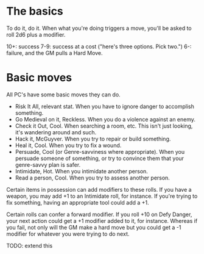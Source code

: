 # The basics

To do it, do it. When what you're doing triggers a move, you'll be asked to
roll 2d6 plus a modifier.

10+: success
7-9: success at a cost ("here's three options. Pick two.")
6-: failure, and the GM pulls a Hard Move.

# Basic moves

All PC's have some basic moves they can do.

- Risk It All, relevant stat. When you have to ignore danger to accomplish
  something. 
- Go Medieval on it, Reckless. When you do a violence against an enemy.
- Check it Out, Cool. When searching a room, etc. This isn't just
  looking, it's wandering around and such.
- Hack it, McGuyver. When you try to repair or build something.
- Heal it, Cool. When you try to fix a wound.
- Persuade, Cool (or Genre-savviness where appropriate). When you persuade
  someone of something, or try to convince them that your genre-savvy plan is
  safer.
- Intimidate, Hot. When you intimidate another person.
- Read a person, Cool. When you try to assess another person.

Certain items in possession can add modifiers to these rolls. If you have a
weapon, you may add +1 to an Intimidate roll, for instance. If you're trying to
fix something, having an appropriate tool could add a +1. 

Certain rolls can confer a forward modifier. If you roll +10 on Defy Danger,
your next action could get a +1 modifier added to it, for instance. Whereas if
you fail, not only will the GM make a hard move but you could get a -1 modifier
for whatever you were trying to do next.

TODO: extend this
